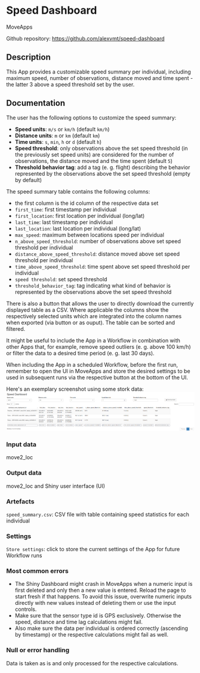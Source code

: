 # Speed Dashboard

MoveApps

Github repository: https://github.com/alexvmt/speed-dashboard

## Description
This App provides a customizable speed summary per individual,
including maximum speed, number of observations, distance moved and time spent - the latter 3 above a speed threshold set by the user.

## Documentation
The user has the following options to customize the speed summary:
- **Speed units**: `m/s` or `km/h` (default `km/h`)
- **Distance units**: `m` or `km` (default `km`)
- **Time units**: `s`, `min`, `h` or `d` (default `h`)
- **Speed threshold**: only observations above the set speed threshold (in the previously set speed units) are considered for the number of observations, the distance moved and the time spent (default `5`)
- **Threshold behavior tag**: add a tag (e. g. flight) describing the behavior represented by the observations above the set speed threshold (empty by default)

The speed summary table contains the following columns:
- the first column is the id column of the respective data set
- `first_time`: first timestamp per individual
- `first_location`: first location per individual (long/lat)
- `last_time`: last timestamp per individual
- `last_location`: last location per individual (long/lat)
- `max_speed`: maximum between locations speed per individual
- `n_above_speed_threshold`: number of observations above set speed threshold per individual
- `distance_above_speed_threshold`: distance moved above set speed threshold per individual
- `time_above_speed_threshold`: time spent above set speed threshold per individual
- `speed threshold`: set speed threshold
- `threshold_behavior_tag`: tag indicating what kind of behavior is represented by the observations above the set speed threshold

There is also a button that allows the user to directly download the currently displayed table as a CSV.
Where applicable the columns show the respectively selected units which are integrated into the column names when exported (via button or as ouput).
The table can be sorted and filtered.

It might be useful to include the App in a Workflow in combination with other Apps
that, for example, remove speed outliers (e. g. above 100 km/h) or filter the data to a desired time period (e. g. last 30 days).

When including the App in a scheduled Workflow, before the first run,
remember to open the UI in MoveApps and store the desired settings to be used in subsequent runs via the respective button at the bottom of the UI.

Here's an exemplary screenshot using some stork data:
![speed_dashboard](screenshots/speed_dashboard.png 'speed_dashboard')

### Input data
move2_loc

### Output data
move2_loc and Shiny user interface (UI)

### Artefacts
`speed_summary.csv`: CSV file with table containing speed statistics for each individual

### Settings
`Store settings`: click to store the current settings of the App for future Workflow runs

### Most common errors
- The Shiny Dashboard might crash in MoveApps when a numeric input is first deleted and only then a new value is entered.
Reload the page to start fresh if that happens.
To avoid this issue, overwrite numeric inputs directly with new values instead of deleting them or use the input controls.
- Make sure that the sensor type id is GPS exclusively.
Otherwise the speed, distance and time lag calculations might fail.
- Also make sure the data per individual is ordered correctly (ascending by timestamp) or the respective calculations might fail as well.

### Null or error handling
Data is taken as is and only processed for the respective calculations.
